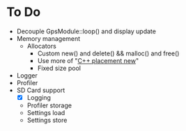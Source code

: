 # To Do

- Decouple GpsModule::loop() and display update
- Memory management
  - Allocators
    - Custom new() and delete() && malloc() and free()
    - Use more of "[C++ placement new](http://en.wikipedia.org/wiki/Placement_syntax)"
    - Fixed size pool
- Logger
- Profiler
- SD Card support
  - [x] Logging
  - Profiler storage
  - Settings load
  - Settings store
